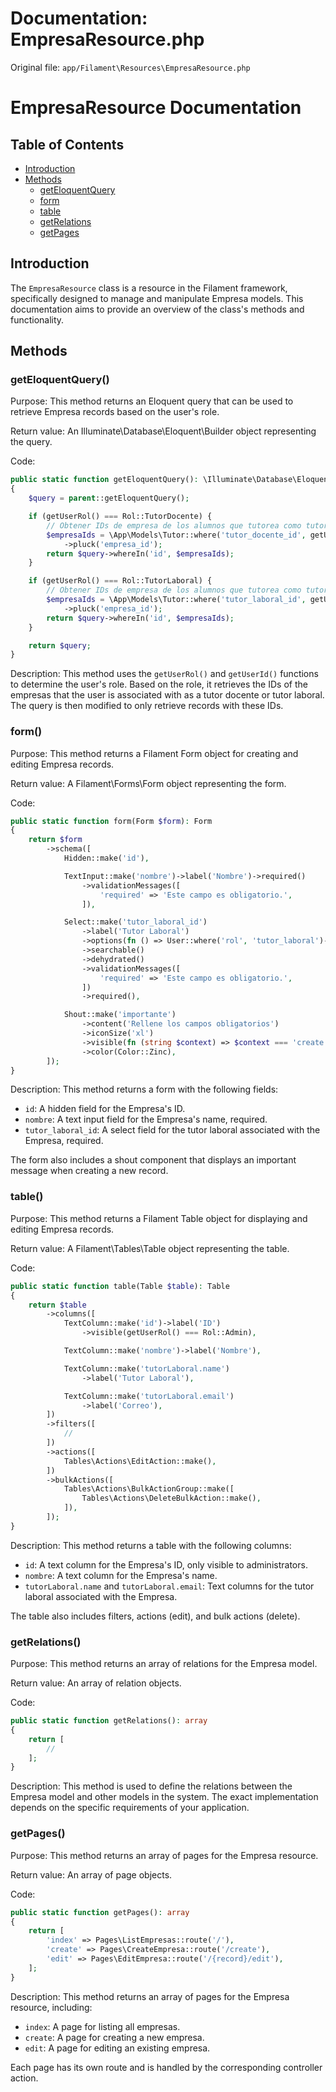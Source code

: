 # Documentation: EmpresaResource.php

Original file: `app/Filament\Resources\EmpresaResource.php`

# EmpresaResource Documentation

## Table of Contents

* [Introduction](#introduction)
* [Methods](#methods)
	+ [getEloquentQuery](#geteloquentquery)
	+ [form](#form)
	+ [table](#table)
	+ [getRelations](#getrelations)
	+ [getPages](#getpages)

## Introduction

The `EmpresaResource` class is a resource in the Filament framework, specifically designed to manage and manipulate Empresa models. This documentation aims to provide an overview of the class's methods and functionality.

## Methods

### getEloquentQuery()

Purpose: This method returns an Eloquent query that can be used to retrieve Empresa records based on the user's role.

Return value: An Illuminate\Database\Eloquent\Builder object representing the query.

Code:
```php
public static function getEloquentQuery(): \Illuminate\Database\Eloquent\Builder
{
    $query = parent::getEloquentQuery();

    if (getUserRol() === Rol::TutorDocente) {
        // Obtener IDs de empresa de los alumnos que tutorea como tutor docente
        $empresaIds = \App\Models\Tutor::where('tutor_docente_id', getUserId())
            ->pluck('empresa_id');
        return $query->whereIn('id', $empresaIds);
    }

    if (getUserRol() === Rol::TutorLaboral) {
        // Obtener IDs de empresa de los alumnos que tutorea como tutor laboral
        $empresaIds = \App\Models\Tutor::where('tutor_laboral_id', getUserId())
            ->pluck('empresa_id');
        return $query->whereIn('id', $empresaIds);
    }

    return $query;
}
```

Description: This method uses the `getUserRol()` and `getUserId()` functions to determine the user's role. Based on the role, it retrieves the IDs of the empresas that the user is associated with as a tutor docente or tutor laboral. The query is then modified to only retrieve records with these IDs.

### form()

Purpose: This method returns a Filament Form object for creating and editing Empresa records.

Return value: A Filament\Forms\Form object representing the form.

Code:
```php
public static function form(Form $form): Form
{
    return $form
        ->schema([
            Hidden::make('id'),

            TextInput::make('nombre')->label('Nombre')->required()
                ->validationMessages([
                    'required' => 'Este campo es obligatorio.',
                ]),

            Select::make('tutor_laboral_id')
                ->label('Tutor Laboral')
                ->options(fn () => User::where('rol', 'tutor_laboral')->pluck('name', 'id'))
                ->searchable()
                ->dehydrated()
                ->validationMessages([
                    'required' => 'Este campo es obligatorio.',
                ])
                ->required(),

            Shout::make('importante')
                ->content('Rellene los campos obligatorios')
                ->iconSize('xl')
                ->visible(fn (string $context) => $context === 'create')
                ->color(Color::Zinc),
        ]);
}
```

Description: This method returns a form with the following fields:
- `id`: A hidden field for the Empresa's ID.
- `nombre`: A text input field for the Empresa's name, required.
- `tutor_laboral_id`: A select field for the tutor laboral associated with the Empresa, required.

The form also includes a shout component that displays an important message when creating a new record.

### table()

Purpose: This method returns a Filament Table object for displaying and editing Empresa records.

Return value: A Filament\Tables\Table object representing the table.

Code:
```php
public static function table(Table $table): Table
{
    return $table
        ->columns([
            TextColumn::make('id')->label('ID')
                ->visible(getUserRol() === Rol::Admin),

            TextColumn::make('nombre')->label('Nombre'),

            TextColumn::make('tutorLaboral.name')
                ->label('Tutor Laboral'),

            TextColumn::make('tutorLaboral.email')
                ->label('Correo'),
        ])
        ->filters([
            //
        ])
        ->actions([
            Tables\Actions\EditAction::make(),
        ])
        ->bulkActions([
            Tables\Actions\BulkActionGroup::make([
                Tables\Actions\DeleteBulkAction::make(),
            ]),
        ]);
}
```

Description: This method returns a table with the following columns:
- `id`: A text column for the Empresa's ID, only visible to administrators.
- `nombre`: A text column for the Empresa's name.
- `tutorLaboral.name` and `tutorLaboral.email`: Text columns for the tutor laboral associated with the Empresa.

The table also includes filters, actions (edit), and bulk actions (delete).

### getRelations()

Purpose: This method returns an array of relations for the Empresa model.

Return value: An array of relation objects.

Code:
```php
public static function getRelations(): array
{
    return [
        //
    ];
}
```

Description: This method is used to define the relations between the Empresa model and other models in the system. The exact implementation depends on the specific requirements of your application.

### getPages()

Purpose: This method returns an array of pages for the Empresa resource.

Return value: An array of page objects.

Code:
```php
public static function getPages(): array
{
    return [
        'index' => Pages\ListEmpresas::route('/'),
        'create' => Pages\CreateEmpresa::route('/create'),
        'edit' => Pages\EditEmpresa::route('/{record}/edit'),
    ];
}
```

Description: This method returns an array of pages for the Empresa resource, including:
- `index`: A page for listing all empresas.
- `create`: A page for creating a new empresa.
- `edit`: A page for editing an existing empresa.

Each page has its own route and is handled by the corresponding controller action.